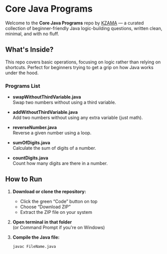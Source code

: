 # Core Java Programs

Welcome to the **Core Java Programs** repo by [KZAMA](https://github.com/ANUBHAVxKZAMA) — a curated collection of beginner-friendly Java logic-building questions, written clean, minimal, and with no fluff.

## What's Inside?

This repo covers basic operations, focusing on logic rather than relying on shortcuts. Perfect for beginners trying to get a grip on how Java works under the hood.

### Programs List

- **swapWithoutThirdVariable.java**  
  Swap two numbers without using a third variable.

- **addWithoutThirdVariable.java**  
  Add two numbers without using any extra variable (just math).

- **reverseNumber.java**  
  Reverse a given number using a loop.

- **sumOfDigits.java**  
  Calculate the sum of digits of a number.

- **countDigits.java**  
  Count how many digits are there in a number.

## How to Run

1. **Download or clone the repository:**
   - Click the green “Code” button on top
   - Choose “Download ZIP”
   - Extract the ZIP file on your system

2. **Open terminal in that folder**  
   (or Command Prompt if you're on Windows)

3. **Compile the Java file:**
   ```bash
   javac FileName.java
